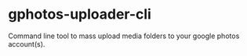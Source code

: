 # gphotos-uploader-cli
Command line tool to mass upload media folders to your google photos account(s).
